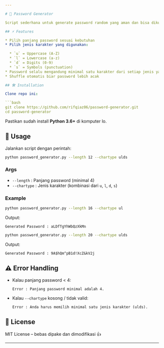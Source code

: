 ```yaml
---

# 🔐 Password Generator

Script sederhana untuk generate password random yang aman dan bisa dikustomisasi berdasarkan jenis karakter. Dibuat dengan Python menggunakan **argparse**.

## ⚡ Features

* Pilih panjang password sesuai kebutuhan
* Pilih jenis karakter yang digunakan:

  * `u` = Uppercase (A-Z)
  * `l` = Lowercase (a-z)
  * `d` = Digits (0-9)
  * `s` = Symbols (punctuation)
* Password selalu mengandung minimal satu karakter dari setiap jenis yang dipilih
* Shuffle otomatis biar password lebih acak

## 🛠️ Installation

Clone repo ini:

```bash
git clone https://github.com/rifqiaz06/password-generator.git
cd password-generator
```

Pastikan sudah install **Python 3.6+** di komputer lo.

## 🚀 Usage

Jalankan script dengan perintah:

```bash
python password_generator.py --length 12 --chartype ulds
```

### Args

* `--length` : Panjang password (minimal 4)
* `--chartype` : Jenis karakter (kombinasi dari `u`, `l`, `d`, `s`)

### Example

```bash
python password_generator.py --length 16 --chartype ul
```

Output:

```
Generated Password : aLDfTgYhWbQzXkMn
```

```bash
python password_generator.py --length 20 --chartype ulds
```

Output:

```
Generated Password : 9A$hQm^pB1d!XcZ&kV2j
```

## ⚠️ Error Handling

* Kalau panjang password < 4:

  ```
  Error : Panjang password minimal adalah 4.
  ```
* Kalau `--chartype` kosong / tidak valid:

  ```
  Error : Anda harus memilih minimal satu jenis karakter (ulds).
  ```

## 📜 License

MIT License – bebas dipake dan dimodifikasi 👍

---
```

